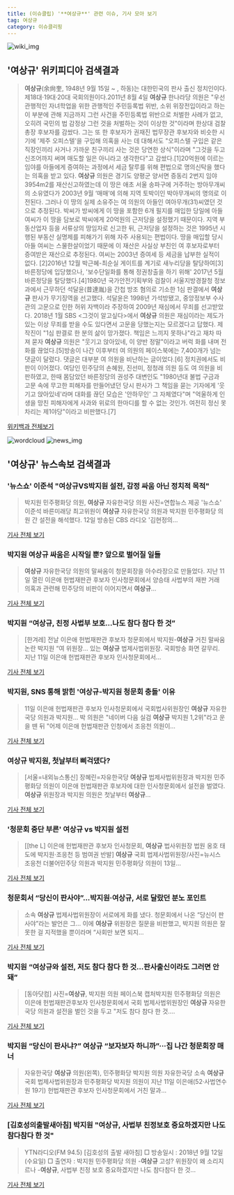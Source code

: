 ```yaml
---
title: (이슈클립) '**여상규**' 관련 이슈, 기사 모아 보기
tag: 여상규
category: 이슈클리핑
---
```

![wiki_img](https://user-images.githubusercontent.com/42597476/44503234-41136a80-a6d0-11e8-9071-6fc6418eafe4.png)
## **'**여상규**'** 위키피디아 검색결과
>**여상규**(余尙奎, 1948년 9월 15일 ~ , 하동)는 대한민국의 판사 출신 정치인이다. 제18대·19대·20대 국회의원이다.2011년 8월 4일 **여상규** 한나라당 의원은 "우선 관행적인 자녀학업을 위한 관행적인 주민등록법 위반, 소위 위장전입이라고 하는 이 부분에 관해 지금까지 그런 사건을 주민등록법 위반으로 처벌한 사례가 없고, 오히려 국민의 법 감정상 그런 것을 처벌하는 것이 이상한 것"이라며 한상대 검찰총장 후보자를 감쌌다. 그는 또 한 후보자가 권재진 법무장관 후보자와 비슷한 시기에 '제주 오피스텔'을 구입해 의혹을 사는 데 대해서도 "오피스텔 구입은 같은 직장인끼리 사거나 가까운 친구끼리 사는 것은 당연한 상식"이라며 "그것을 두고 신조어까지 써며 매도할 일은 아니라고 생각한다"고 감쌌다.[1]20억원에 이르는 임야를 아들에게 증여하는 과정에서 세금 탈루를 위해 편법으로 명의신탁을 했다는 의혹을 받고 있다. **여상규** 의원은 경기도 양평군 양서면 증동리 2번지 임야 3954m2를 재산신고하였는데 이 땅은 애초 서울 송파구에 거주하는 방아무개씨의 소유였다가 2003년 9월 ‘매매’에 의해 지역 토박이인 박아무개씨의 명의로 이전된다. 그러나 이 땅의 실제 소유주는 여 의원의 아들인 여아무개(31)씨였던 것으로 추정된다. 박씨가 방씨에게 이 땅을 포함한 6개 필지를 매입한 당일에 아들 여씨가 이 땅을 담보로 박씨에게 20억원의 근저당을 설정했기 때문이다. 지역 부동산업자 등을 서류상의 땅임자로 신고한 뒤, 근저당을 설정하는 것은 1995년 시행된 부동산 실명제를 피해가기 위해 자주 사용되는 편법이다. 땅을 매입할 당시 아들 여씨는 스물한살이었기 때문에 이 재산은 사실상 부친인 여 후보자로부터 증여받은 재산으로 추정된다. 여씨는 2003년 증여세 등 세금을 납부한 실적이 없다. [2]2016년 12월 박근혜-최순실 게이트를 계기로 새누리당을 탈당하여[3] 바른정당에 입당했으나, '보수단일화를 통해 정권창출을 하기 위해' 2017년 5월 바른정당을 탈당했다.[4]1980년 국가안전기획부와 검찰이 서울지방경찰청 정보과에서 근무하던 석달윤(昔達胤)을 간첩 방조 혐의로 기소한 1심 판결에서 **여상규** 판사가 무기징역을 선고했다. 석달윤은 1998년 가석방됐고, 중앙정보부 수사관의 고문으로 인한 허위 자백이라 주장하여 2009년 재심에서 무죄를 선고받았다. 2018년 1월 SBS <그것이 알고싶다>에서 **여상규** 의원은 재심이라는 제도가 있는 이상 무죄를 받을 수도 있다면서 고문을 당했는지는 모르겠다고 답했다. 제작진이 "1심 판결로 한 분의 삶이 망가졌다. 책임은 느끼지 못하나"라고 재차 따져 묻자 **여상규** 의원은 "웃기고 앉아있네, 이 양반 정말"이라고 버럭 화를 내며 전화를 끊었다.[5]방송이 나간 이후부터 여 의원의 페이스북에는 7,400개가 넘는 댓글이 달렸다. 댓글은 대부분 여 의원을 비난하는 글이었다.[6] 정치권에서도 비판이 이어졌다. 여당인 민주당의 손혜원, 진선미, 정청래 의원 등도 여 의원을 비판하였고, 한때 몸담았던 바른정당의 권성주 대변인도 "1980년대 불법 구금과 고문 속에 무고한 피해자를 만들어냈던 당시 판사가 그 책임을 묻는 기자에게 '웃기고 앉아있네'라며 대화를 끊던 모습은 '안하무인' 그 자체였다"며 "억울하게 인생을 망친 피해자에게 사과와 위로의 한마디를 할 수 없는 것인가. 여전히 정신 못 차리는 제1야당"이라고 비판했다.[7]

<a href="https://ko.wikipedia.org/wiki/여상규" target="_blank">위키백과 전체보기</a>

![wordcloud](https://s3.ap-northeast-2.amazonaws.com/lyrics101-wordcloud/2018-09-12-1536735615.png)
![news_img](https://user-images.githubusercontent.com/42597476/44507050-1206f400-a6e4-11e8-8d98-7ffbfebb353f.png)
## **'**여상규**'** 뉴스속보 검색결과
### '뉴스쇼' 이준석 "**여상규**VS박지원 설전, 감정 싸움 아닌 정치적 목적"

>박지원 민주평화당 의원, **여상규** 자유한국당 의원 사진=연합뉴스 제공 '뉴스쇼' 이준석 바른미래당 최고위원이 **여상규** 자유한국당 의원과 박지원 민주평화당 의원 간 설전을 해석했다. 12일 방송된 CBS 라디오 '김현정의...

<a href="http://sports.hankooki.com/lpage/entv/201809/sp20180912154248136660.htm" target="_blank">기사 전체 보기</a>

### 박지원 **여상규** 싸움은 시작일 뿐? 앞으로 벌어질 일들

>**여상규** 자유한국당 의원의 말싸움이 청문회장을 아수라장으로 만들었다. 지난 11일 열린 이은애 헌법재판관 후보자 인사청문회에서 양승태 사법부의 재판 거래 의혹과 관련해 민주당의 비판이 이어지면서 **여상규**...

<a href="http://www.dailian.co.kr/news/view/738782/?sc=naver" target="_blank">기사 전체 보기</a>

### 박지원 “**여상규**, 친정 사법부 보호…나도 참다 참다 한 것”

>[한겨레] 전날 이은애 헌법재판관 후보자 청문회에서 박지원-**여상규** 거친 말싸움 논란 박지원 “여 위원장... 있는 **여상규** 법제사법위원장. 국회방송 화면 갈무리. 지난 11일 이은애 헌법재판관 후보자 인사청문회에서...

<a href="http://www.hani.co.kr/arti/politics/politics_general/861704.html" target="_blank">기사 전체 보기</a>

### 박지원, SNS 통해 밝힌 '**여상규**-박지원 청문회 충돌' 이유

>11일 이은애 헌법재판관 후보자 인사청문회에서 국회법사위원장인 **여상규** 자유한국당 의원과 박지원... 박 의원은 "네이버 다음 실검 **여상규** 박지원 1,2위"라고 운을 뗀 뒤 "어제 이은애 헌법재판관 인청에서 조응천 의원이...

<a href="http://news20.busan.com/controller/newsController.jsp?newsId=20180912000051" target="_blank">기사 전체 보기</a>

### **여상규** 박지원, 첫날부터 삐걱댔다?

>[서울=내외뉴스통신] 장혜린=자유한국당 **여상규** 법제사법위원장과 박지원 민주평화당 의원이 이은애 헌법재판관 후보자에 대한 인사청문회에서 설전을 벌였다. **여상규** 위원장과 박지원 의원은 첫날부터 **여상규**...

<a href="http://www.nbnnews.co.kr/news/articleView.html?idxno=176831" target="_blank">기사 전체 보기</a>

### '청문회 중단 부른' **여상규** vs 박지원 설전

>[[the L] 이은애 헌법재판관 후보자 인사청문회, **여상규** 법사위원장 법원 옹호 태도에 박지원·조응천 등 범여권 반발] **여상규** 국회 법제사법위원장/사진=뉴시스 조응천 더불어민주당 의원과 박지원 민주평화당 의원이 13일...

<a href="http://news.mt.co.kr/mtview.php?no=2018091201008276989" target="_blank">기사 전체 보기</a>

### 청문회서 “당신이 판사야”...박지원·**여상규**, 서로 달랐던 분노 포인트

>소속 **여상규** 법제사법위원장이 서로에게 화를 냈다. 청문회에서 나온 “당신이 판사야”라는 발언은 그... 이에 **여상규** 위원장은 질문을 비판했고, 박지원 의원은 잘못한 걸 지적했을 뿐이라며 “사회만 보면 되지...

<a href="http://biz.heraldcorp.com/culture/view.php?ud=201809120943584133357_1" target="_blank">기사 전체 보기</a>

### 박지원 “**여상규**와 설전, 저도 참다 참다 한 것…판사출신이라도 그러면 안 돼”

>[동아닷컴] 사진=**여상규**, 박지원 의원 페이스북 캡처박지원 민주평화당 의원은 이은애 헌법재판관후보자 인사청문회에서 국회 법제사법위원장인 **여상규** 자유한국당 의원과 설전을 벌인 것을 두고 "저도 참다 참다 한 것....

<a href="http://news.donga.com/3/all/20180912/91943555/2" target="_blank">기사 전체 보기</a>

### 박지원 “당신이 판사냐?” **여상규** “보자보자 하니까”···집 나간 청문회장 매너

>자유한국당 **여상규** 의원(왼쪽), 민주평화당 박지원 의원 자유한국당 소속 **여상규** 국회 법제사법위원장과 민주평화당 박지원 의원이 지난 11일 이은애(52·사법연수원 19기) 헌법재판관 후보자 인사청문회에서 거친 말과...

<a href="http://news.khan.co.kr/kh_news/khan_art_view.html?artid=201809121026001&code=910100" target="_blank">기사 전체 보기</a>

### [김호성의출발새아침] 박지원 "**여상규**, 사법부 친정보호 중요하겠지만 나도 참다참다 한 것"

>YTN라디오(FM 94.5) [김호성의 출발 새아침] □ 방송일시 : 2018년 9월 12일 (수요일) □ 출연자 : 박지원 민주평화당 의원 -**여상규** 고성? 위원장이 왜 소리지르나 -**여상규**, 사법부 친정 보호 중요하겠지만 나도 참다참다 한 것...

<a href="http://www.ytn.co.kr/_ln/0101_201809120851555398" target="_blank">기사 전체 보기</a>


